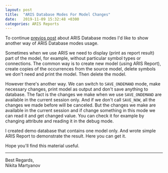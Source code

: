 ```yaml
---
layout: post
title:  "ARIS Database Modes For Model Changes"
date:   2019-11-09 15:32:48 +0300
categories: ARIS Reports
---
```

To continue [previos post][prev_post] about ARIS Database modes I'd like to show another way of ARIS Database modes usage.

Sometimes when we use ARIS we need to display (print as report result) part of the model, for example, without particular symbol types or connections. The common way is to create new model (using ARIS Report), create copies of the occurrences from the source model, delete symbols we don't need and print the model. Then delete the model.

However there's another way. We can switch to `SAVE_ONDEMAND` mode, make necessary changes, print model as output and don't save anything to database. The fact is the changes we make when we use `SAVE_ONDEMAND` are available in the current session only. And if we don't call `SAVE_NOW`, all the changes we made before will be canceled. But the changes we make are available in the current session and if change something in this mode we can read it and get changed value. You can check it for example by changing attribute and reading it in the debug mode.

I created demo database that contains one model only. And wrote simple ARIS Report to demonstrate the result. Here you can get it.

Hope you'll find this material useful.

---
Best Regards,</br>
Nikita Martyanov

[prev_post]: https://kitmarty.github.io/blog/aris/reports/2019/07/06/aris-database-performance-test.html
